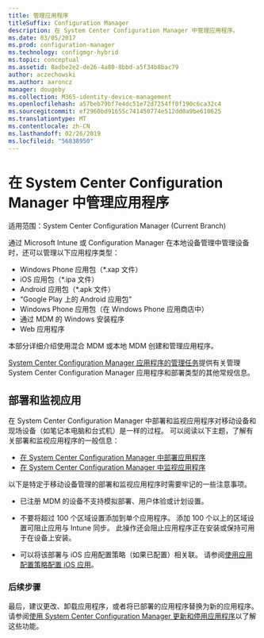 ```yaml
---
title: 管理应用程序
titleSuffix: Configuration Manager
description: 在 System Center Configuration Manager 中管理应用程序。
ms.date: 03/05/2017
ms.prod: configuration-manager
ms.technology: configmgr-hybrid
ms.topic: conceptual
ms.assetid: 8adbe2e2-de26-4a80-8bbd-a5f34b8bac79
author: aczechowski
ms.author: aaroncz
manager: dougeby
ms.collection: M365-identity-device-management
ms.openlocfilehash: a57beb79bf7e4dc51e72d7254ff0f190c6ca32c4
ms.sourcegitcommit: ef2960bd91655c741450774e512dd0a9be610625
ms.translationtype: MT
ms.contentlocale: zh-CN
ms.lasthandoff: 02/26/2019
ms.locfileid: "56838950"
---
```

# <a name="manage-applications-in-system-center-configuration-manager"></a>在 System Center Configuration Manager 中管理应用程序

适用范围：System Center Configuration Manager (Current Branch)

通过 Microsoft Intune 或 Configuration Manager 在本地设备管理中管理设备时，还可以管理以下应用程序类型：
- Windows Phone 应用包（*.xap 文件）
- iOS 应用包（*.ipa 文件）
- Android 应用包（*.apk 文件）
- “Google Play 上的 Android 应用包”
- Windows Phone 应用包（在 Windows Phone 应用商店中）
- 通过 MDM 的 Windows 安装程序
- Web 应用程序

本部分详细介绍使用混合 MDM 或本地 MDM 创建和管理应用程序。

[System Center Configuration Manager 应用程序的管理任务](../../apps/deploy-use/management-tasks-applications.md)提供有关管理 System Center Configuration Manager 应用程序和部署类型的其他常规信息。

## <a name="deploying-and-monitoring-apps"></a>部署和监视应用

在 System Center Configuration Manager 中部署和监视应用程序对移动设备和现场设备（如笔记本电脑和台式机）是一样的过程。 可以阅读以下主题，了解有关部署和监视应用程序的一般信息：

- [在 System Center Configuration Manager 中部署应用程序](../../apps/deploy-use/deploy-applications.md)
- [在 System Center Configuration Manager 中监视应用程序](../../apps/deploy-use/monitor-applications-from-the-console.md)

以下是特定于移动设备管理的部署和监视应用程序时需要牢记的一些注意事项。

- 已注册 MDM 的设备不支持模拟部署、用户体验或计划设置。

- 不要将超过 100 个区域设置添加到单个应用程序。 添加 100 个以上的区域设置可阻止应用与 Intune 同步。 此操作还会阻止应用程序正在安装或保持可用于在设备上安装。

- 可以将该部署与 iOS 应用配置策略（如果已配置）相关联。 请参阅[使用应用配置策略配置 iOS 应用](configure-ios-apps-with-app-configuration-policies.md)。

### <a name="next-steps"></a>后续步骤

最后，建议更改、卸载应用程序，或者将已部署的应用程序替换为新的应用程序。 请参阅[使用 System Center Configuration Manager 更新和停用应用程序](../../apps/deploy-use/update-and-retire-applications.md)以了解这些功能。
